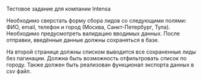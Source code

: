 Тестовое задание для компании Intensa

Необходимо сверстать форму сбора лидов со следующими полями: ФИО, email, телефон и город (Москва, Санкт-Петербург, Тула). Необходимо предусмотреть валидацию вводимых данных. После отправки, введённые данные должны сохраняться в базе.

На второй странице должны списком выводится все сохраненные лиды без пагинации. Должна быть возможность отфильтровать список по городу. Также должен быть реализован функционал экспорта данных в csv файл.
